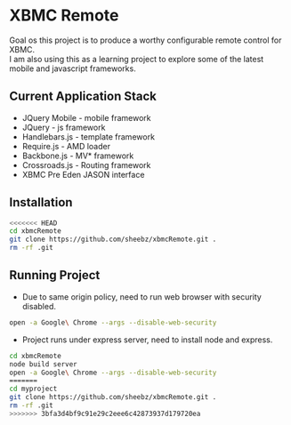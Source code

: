 XBMC Remote
====================
Goal os this project is to produce a worthy configurable remote control for XBMC.  
I am also using this as a learning project to explore some of the latest mobile and javascript frameworks.

## Current Application Stack ##
* JQuery Mobile - mobile framework
* JQuery - js framework
* Handlebars.js - template framework
* Require.js - AMD loader
* Backbone.js - MV* framework
* Crossroads.js - Routing framework
* XBMC Pre Eden JASON interface 


## Installation ##
``` bash
<<<<<<< HEAD
cd xbmcRemote
git clone https://github.com/sheebz/xbmcRemote.git .
rm -rf .git
```

## Running Project ##
* Due to same origin policy, need to run web browser with security disabled.  
``` bash
open -a Google\ Chrome --args --disable-web-security
```

* Project runs under express server, need to install node and express.  
``` bash
cd xbmcRemote
node build server
open -a Google\ Chrome --args --disable-web-security 
=======
cd myproject
git clone https://github.com/sheebz/xbmcRemote.git .
rm -rf .git
>>>>>>> 3bfa3d4bf9c91e29c2eee6c42873937d179720ea
```